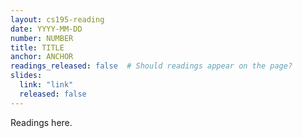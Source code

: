 ```yaml
---
layout: cs195-reading
date: YYYY-MM-DD
number: NUMBER
title: TITLE
anchor: ANCHOR
readings_released: false  # Should readings appear on the page?
slides:
  link: "link"
  released: false
---
```


<!-- The page layout is deliberately light. -->

Readings here.
